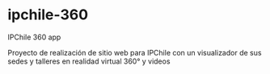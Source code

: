 # ipchile-360
IPChile 360 app

Proyecto de realización de sitio web para IPChile con un visualizador de sus sedes y talleres en realidad virtual 360° y videos